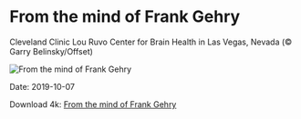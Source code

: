 # From the mind of Frank Gehry

Cleveland Clinic Lou Ruvo Center for Brain Health in Las Vegas, Nevada (© Garry Belinsky/Offset)

![From the mind of Frank Gehry](https://bing.com/th?id=OHR.LouRuvo_EN-US5107027570_UHD.jpg&rf=LaDigue_UHD.jpg&pid=hp&w=1024&h=576)

Date: 2019-10-07

Download 4k: [From the mind of Frank Gehry](https://bing.com/th?id=OHR.LouRuvo_EN-US5107027570_UHD.jpg&rf=LaDigue_UHD.jpg&pid=hp&w=3840&h=2160)

